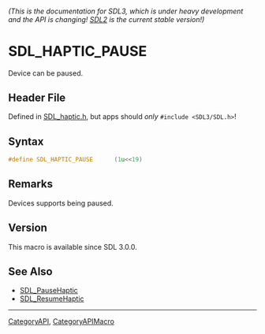 ###### (This is the documentation for SDL3, which is under heavy development and the API is changing! [SDL2](https://wiki.libsdl.org/SDL2/) is the current stable version!)
# SDL_HAPTIC_PAUSE

Device can be paused.

## Header File

Defined in [SDL_haptic.h](https://github.com/libsdl-org/SDL/blob/main/include/SDL3/SDL_haptic.h), but apps should _only_ `#include <SDL3/SDL.h>`!

## Syntax

```c
#define SDL_HAPTIC_PAUSE      (1u<<19)
```

## Remarks

Devices supports being paused.

## Version

This macro is available since SDL 3.0.0.

## See Also

* [SDL_PauseHaptic](SDL_PauseHaptic)
* [SDL_ResumeHaptic](SDL_ResumeHaptic)

----
[CategoryAPI](CategoryAPI), [CategoryAPIMacro](CategoryAPIMacro)

